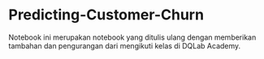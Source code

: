 # Predicting-Customer-Churn
 Notebook ini merupakan notebook yang ditulis ulang dengan memberikan tambahan dan pengurangan dari mengikuti kelas di DQLab Academy. 
